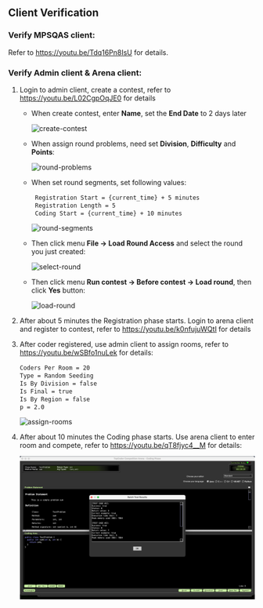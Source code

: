 ## Client Verification

### Verify MPSQAS client:

Refer to https://youtu.be/Tdq16Pn8IsU for details.

### Verify Admin client & Arena client:

1. Login to admin client, create a contest, refer to https://youtu.be/L02CgpOqJE0 for details

   - When create contest, enter **Name**, set the **End Date** to 2 days later

     ![create-contest](/Users/mac/GitHub/arena-vm/docs/screenshots/create-contest.png)

   - When assign round problems, need set **Division**, **Difficulty** and **Points**:

     ![round-problems](/Users/mac/GitHub/arena-vm/docs/screenshots/round-problems.png)

   - When set round segments, set following values:

     ```properties
      Registration Start = {current_time} + 5 minutes
      Registration Length = 5
      Coding Start = {current_time} + 10 minutes
     ```

     ![round-segments](/Users/mac/GitHub/arena-vm/docs/screenshots/round-segments.png)

   - Then click menu **File -> Load Round Access** and select the round you just created:

     ![select-round](/Users/mac/GitHub/arena-vm/docs/screenshots/select-round.png)

   - Then click menu **Run contest -> Before contest -> Load round**, then click **Yes** button:

     ![load-round](/Users/mac/GitHub/arena-vm/docs/screenshots/load-round.png)

2. After about 5 minutes the Registration phase starts. Login to arena client and register to contest, refer to https://youtu.be/k0nfujuWQtI for details

3. After coder registered, use admin client to assign rooms, refer to https://youtu.be/wSBfo1nuLek for details:

   ```properties
   Coders Per Room = 20
   Type = Random Seeding
   Is By Division = false
   Is Final = true
   Is By Region = false
   p = 2.0
   ```

   ![assign-rooms](/Users/mac/GitHub/arena-vm/docs/screenshots/assign-rooms.png)

4. After about 10 minutes the Coding phase starts. Use arena client to enter room and compete, refer to https://youtu.be/qT8fjyc4__M for details:

   ![compete](screenshots/compete.png)

